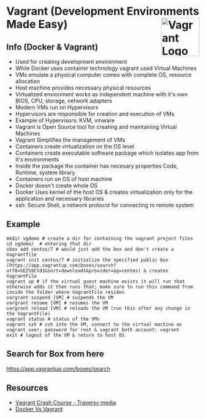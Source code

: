 # Vagrant (Development Environments Made Easy) <img src="https://upload.wikimedia.org/wikipedia/commons/thumb/8/87/Vagrant.png/492px-Vagrant.png" align="right" width="100px" alt="Vagrant Logo">

## Info (Docker & Vagrant)
- Used for creating development environment
- While Docker uses container technology vagrant used Virtual Machines
- VMs emulate a physical computer comes with complete OS, resource allocation
- Host machine provides necessary physical resources 
- Virtualized envionment works as independent machine with it's own BIOS, CPU, storage, network adapters 
- Modern VMs run on Hypervisors
- Hypervisors are responsible for creation and execution of VMs
- Example of Hypervisors: KVM, vmware
- Vagrant is Open Source tool for creating and maintaining Virtual Machines
- Vagrant Simplifies the management of VMs
- Containers create virtualization on the OS level
- Containers create executable software package which isolates app from it's environments
- Inside the package the container has necesary properties Code, Runtime, system library
- Containers run on OS of host machine
- Docker doesn't create whole OS
- Docker Uses kernel of the host OS & creates virtualization only for the application and necessary libraries
- ssh: Secure Shell, a network protocol for connecting to remote system




## Example
```
mkdir vgdemo # create a dir for containing the vagrant project files
cd vgdemo/  # entering that dir
vbox add centos/7 # would just add the box and don't create a Vagrantfile
vagrant init centos/7 # initialize the specified public box (https://app.vagrantup.com/boxes/search?utf8=%E2%9C%93&sort=downloads&provider=&q=centos) & creates VagrantFile
vagrant up # if the virtual guest machine exists it will run that otherwise adds it then runs that; make sure to run this command from inside the folder where VagrantFile resides
vargrant suspend [VM] # suspends the VM
vargrant resume [VM] # resumes the VM
vargrant reload [VM] # reloads the VM (run this after any change in the VagrantFile)
vagrant status # status of the VMs
vagrant ssh # ssh into the VM, connect to the virtual machine as vagrant user; password for root & vagrant both account: vagrant
exit # logout of the VM & return to host OS
```

## Search for Box from here
https://app.vagrantup.com/boxes/search


## Resources
- [Vagrant Crash Course - Traversy media](https://youtu.be/vBreXjkizgo)
- [Docker Vs Vagrant](https://youtu.be/9QGkJvbLpRA)

